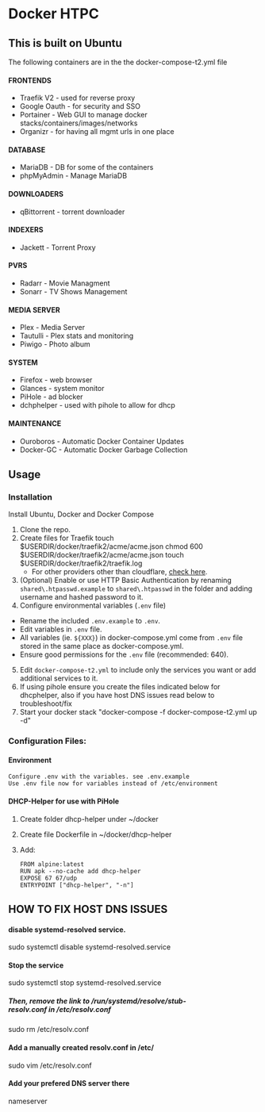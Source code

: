# **Docker HTPC**

## This is built on Ubuntu
The following containers are in the the docker-compose-t2.yml file

#### FRONTENDS

* Traefik V2 - used for reverse proxy
* Google Oauth - for security and SSO
* Portainer - Web GUI to manage docker stacks/containers/images/networks
* Organizr - for having all mgmt urls in one place

#### DATABASE

* MariaDB - DB for some of the containers
* phpMyAdmin - Manage MariaDB

#### DOWNLOADERS

* qBittorrent - torrent downloader

#### INDEXERS
* Jackett - Torrent Proxy

#### PVRS
* Radarr - Movie Managment
* Sonarr - TV Shows Management

#### MEDIA SERVER
* Plex - Media Server
* Tautulli - Plex stats and monitoring
* Piwigo - Photo album

#### SYSTEM

* Firefox - web browser
* Glances - system monitor
* PiHole - ad blocker
* dchphelper - used with pihole to allow for dhcp

#### MAINTENANCE

* Ouroboros - Automatic Docker Container Updates
* Docker-GC - Automatic Docker Garbage Collection

## Usage

### Installation
Install Ubuntu, Docker and Docker Compose

1. Clone the repo.
2. Create files for Traefik
    touch $USERDIR/docker/traefik2/acme/acme.json
    chmod 600 $USERDIR/docker/traefik2/acme/acme.json
    touch $USERDIR/docker/traefik2/traefik.log 
    * For other providers other than cloudflare, [check here](https://docs.traefik.io/v2.0/https/acme/#providers).
3. (Optional) Enable or use HTTP Basic Authentication by renaming `shared\.htpasswd.example` to `shared\.htpasswd` in the folder and adding username and hashed password to it. 
4. Configure environmental variables (`.env` file)
  * Rename the included `.env.example` to `.env`.
  * Edit variables in `.env` file. 
  * All variables (ie. `${XXX}`) in docker-compose.yml come from `.env` file stored in the same place as docker-compose.yml. 
  * Ensure good permissions for the `.env` file (recommended: 640).
5. Edit `docker-compose-t2.yml` to include only the services you want or add additional services to it. 
6. If using pihole ensure you create the files indicated below for dhcphelper, also if you have host DNS issues read below to troubleshoot/fix
7. Start your docker stack "docker-compose -f docker-compose-t2.yml up -d" 

### Configuration Files:
#### Environment

    Configure .env with the variables. see .env.example
    Use .env file now for variables instead of /etc/environment

#### DHCP-Helper for use with PiHole

1. Create folder dhcp-helper under ~/docker
2. Create file Dockerfile in ~/docker/dhcp-helper
3. Add:

    `FROM alpine:latest`  
    `RUN apk --no-cache add dhcp-helper`  
    `EXPOSE 67 67/udp`  
    `ENTRYPOINT ["dhcp-helper", "-n"]`  


## HOW TO FIX HOST DNS ISSUES

#### disable systemd-resolved service.
sudo systemctl disable systemd-resolved.service

#### Stop the service
sudo systemctl stop systemd-resolved.service

##### Then, remove the link to /run/systemd/resolve/stub-resolv.conf in /etc/resolv.conf
sudo rm /etc/resolv.conf

#### Add a manually created resolv.conf in /etc/
sudo vim /etc/resolv.conf

#### Add your prefered DNS server there
nameserver <IP OF HOST>
